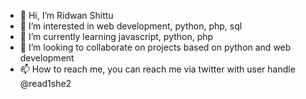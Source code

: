 - 👋 Hi, I’m Ridwan Shittu
- 👀 I’m interested in web development, python, php, sql
- 🌱 I’m currently learning javascript, python, php
- 💞️ I’m looking to collaborate on projects based on python and web development
- 📫 How to reach me, you can reach me via twitter with user handle @read1she2

<!---
YoungShittu/YoungShittu is a ✨ special ✨ repository because its `README.md` (this file) appears on your GitHub profile.
You can click the Preview link to take a look at your changes.
--->
